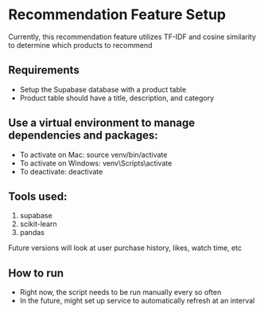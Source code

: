 # Recommendation Feature Setup

Currently, this recommendation feature utilizes TF-IDF and cosine similarity to determine which products to recommend

## Requirements
 - Setup the Supabase database with a product table
 - Product table should have a title, description, and category

## Use a virtual environment to manage dependencies and packages:
 - To activate on Mac: source venv/bin/activate
 - To activate on Windows: venv\Scripts\activate
 - To deactivate: deactivate

## Tools used:
 1. supabase
 2. scikit-learn
 3. pandas

 Future versions will look at user purchase history, likes, watch time, etc

 ## How to run
  - Right now, the script needs to be run manually every so often
  - In the future, might set up service to automatically refresh at an interval